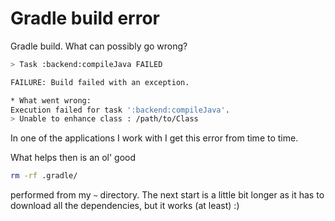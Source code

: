 # Gradle build error

Gradle build. What can possibly go wrong?
```bash
> Task :backend:compileJava FAILED

FAILURE: Build failed with an exception.

* What went wrong:
Execution failed for task ':backend:compileJava'.
> Unable to enhance class : /path/to/Class
```

In one of the applications I work with I get this error from time to time.

What helps then is an ol' good
```bash
rm -rf .gradle/
```
performed from my `~` directory. The next start is a little bit longer as it has to download all the dependencies, but it works (at least) :)
